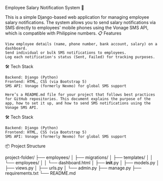 Employee Salary Notification System 📲

This is a simple Django-based web application for managing employee salary notifications. The system allows you to send salary notifications via SMS directly to employees' mobile phones using the Vonage SMS API, which is compatible with Philippine numbers.
📋 Features

    View employee details (name, phone number, bank account, salary) on a dashboard.
    Send individual or bulk SMS notifications to employees.
    Log each notification's status (Sent, Failed) for tracking purposes.

🛠️ Tech Stack

    Backend: Django (Python)
    Frontend: HTML, CSS (via Bootstrap 5)
    SMS API: Vonage (formerly Nexmo) for global SMS support

    Here’s a README.md file for your project that follows best practices for GitHub repositories. This document explains the purpose of the app, how to set it up, and how to send SMS notifications using the Vonage SMS API.

🛠️ Tech Stack

    Backend: Django (Python)
    Frontend: HTML, CSS (via Bootstrap 5)
    SMS API: Vonage (formerly Nexmo) for global SMS support

📦 Project Structure

project-folder/
├── employees/
│   ├── migrations/
│   ├── templates/
│   │    └── employees/
│   │         └── dashboard.html
│   ├── __init__.py
│   ├── models.py
│   ├── views.py
│   ├── urls.py
│   └── admin.py
├── manage.py
├── requirements.txt
└── README.md

